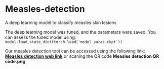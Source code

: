 # Measles-detection
A deep learning model to classify measles skin lesions

The deep learning model was tuned, and the parameters were saved.
You can assess the tuned model using: 
``model.load_state_dict(torch.load('model paras.ckpt'))``

Our measles detection tool can be accessed using the following link: [**Measles detection web link**](http://measlesdetection.natapp1.cc) or scaning the QR code **Measles detection QR code.png**
